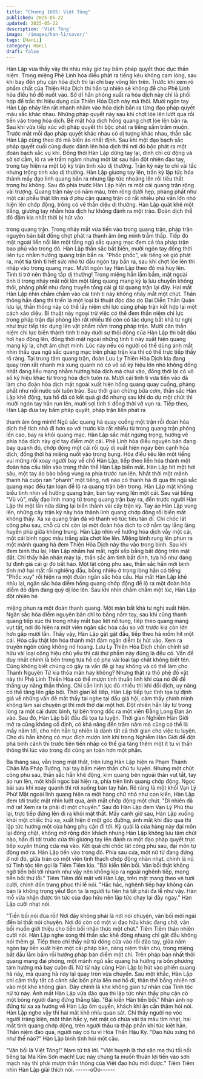 ```yaml
---
title: "Chương 1605: Việt Tông"
published: 2025-05-22
updated: 2025-05-22
description: 'Việt Tông'
image: '/images/han-li/cover/'
tags: [HanLi]
category: HanLi
draft: false
---
```


Hàn Lập vừa thấy vậy thì nhíu mày giơ tay bấm pháp quyết thúc
dục thần niệm. Trong miệng Phệ Linh hỏa điểu phát ra tiếng kêu
không cam lòng, sau khi bay đến phụ cận hỏa dịch thì lại chỉ bay
vòng lên trên. Trước khi xem rõ phẩm chất của Thiên Hỏa Dịch thì
hắn tự nhiên sẽ không để cho Phệ Linh hỏa điểu hồ đồ nuốt vào.
Sở dĩ hắn phóng xuất ra hỏa dịch này chỉ là phối hợp để trắc thí
hiệu dụng của Thiên Hỏa Dịch này mà thôi.
Mười ngón tay Hàn Lập nhảy lên rất nhanh nhằm vào hỏa dịch
bắn ra từng đạo pháp quyết màu sắc khác nhau. Những pháp
quyết này sau khi chợt lóe lên lướt qua rồi tiến vào trong hỏa
dịch. Bề mặt hỏa dịch hồng quang chợt lóe lên bắn ra. Sau khi
vừa tiếp xúc với pháp quyết thì bộc phát ra tiếng sấm trầm muộn.
Trước mắt mỗi đạo pháp quyết khác nhau có dị tượng khác nhau,
thần sắc Hàn Lập cũng theo đó mà biến ảo nhất định. Sau khi một
đạo bạch sắc pháp quyết cuối cùng được đánh lên hỏa dịch thì
nơi đó bộc phát ra một đoàn bạch sắc vụ khí. Đồng thời Hàn Lập
dừng tay lại, đình chỉ cử động và sờ sờ cằm, lộ ra vẻ trầm ngâm
nhưng một lát sau hắn đột nhiên đảo tay, trong tay hiện ra một bộ
kỳ trận tinh xảo dị thường. Trận kỳ này to chỉ vài tấc nhưng trông
tinh xảo dị thường.
Hàn Lập giương tay lên, trân kỳ lập tức hóa thành mấy đạo linh
quang bắn ra nhưng lập tức nhoáng lên rồi tiêu thất trong hư
không. Sau đó phía trước Hàn Lập hiện ra một cái quang trận
rộng vài trượng. Quang trận này có năm màu, trên rộng dưới hẹp,
phảng phất như một cái phễu thật lớn mà ở phụ cận quang trận
có rất nhiều phù văn lớn nhỏ hiện lên chớp động, trông có vẻ thần
diệu dị thường.
Hàn Lập quát khẽ một tiếng, giương tay nhằm hỏa dịch hư không
đánh ra một trảo. Đoàn dịch thể đỏ đậm kia nhất thời bị hút vào

trong quang trận. Trong nháy mắt vừa tiến vào trong quang trận,
pháp trận nguyên bản bất đồng chợt phát ra thanh âm ông minh
trầm thấp. Tiếp đó mặt ngoài liền nổi lên một tầng ngũ sắc quang
mạc đem cả tòa pháp trận bao phủ vào trong đó.
Hàn Lập thần sắc bất biến, mười ngón tay đồng thời liên tục
nhằm hướng quang trận bắn ra. "Phốc phốc", vài tiếng xé gió
phát ra, một tia tinh ti hết sức nhỏ từ đầu ngón tay bắn ra, sau khi
chợt lóe lên thì nhập vào trong quang mạc.
Mười ngón tay Hàn Lập theo đó mà huy lên. Tinh ti trở nên thẳng
tắp dị thường!
Trong miệng hắn lầm bầm, mặt ngoài tinh ti trong nháy mắt nổi
lên một tầng quang mang kỳ lạ lưu chuyển không thôi, phảng phất
như đang truyền tống cái gì từ quang trận lại đây. Hai mắt Hàn
Lập nhìn chằm chằm vào cái tinh ti này không nháy mắt một chút.
Thần thông hắn đang thi triển là một loại bí thuật độc đáo do Đại
Diễn Thần Quân lưu lại, thần thông này có thể lấy niệm chi lực
cùng pháp trận kết hợp lại một cách xảo diệu. Bí thuật này ngoại
trừ việc có thể đem thần niệm chi lực trong pháp trận đại phóng
lên rất nhiều thì còn có tác dụng bất khả tư nghị như trực tiếp tác
dụng lên vật phẩm nằm trong pháp trận. Mười căn thần niệm chi
lực biến thành tinh ti này dưới sự thôi động của Hàn Lập thì bắt
đầu hơi hạo động lên, đồng thời mặt ngoài những tinh ti này xuất
hiện quang mang kỳ lạ, chợt ám chợt minh. Lúc này nếu có người
có thể dùng ánh mắt nhìn thấu qua ngũ sắc quang mạc trên pháp
trận kia thì có thể trực tiếp thấy rõ ràng. Tại trung tâm quang trận,
đoàn Lưu Ly Thiên Hỏa Dịch kia đang quay tròn rất nhanh mà
xung quanh nó có vô số ký hiệu lớn nhỏ không đồng nhất đang
liều mạng nhằm hướng hỏa dịch mà chui vào, đồng thời lại có vô
số ký hiệu khác từ trong hỏa dịch tuôn ra. Mười cái tinh ti vừa tiến
vào đã làm cho đoàn hỏa dịch mặt ngoài xuất hiện hồng quang
quay cuồng, phảng phất như nồi nước sôi tuôn trào.
Sau thời gian chừng bữa cơm, thần sắc Hàn Lập khẽ động, tựa
hồ đã có kết quả gì đó nhưng sau khi do dự một chút thì mười
ngón tay hắn run lên, mười sợi tinh ti đồng thời vỡ vụn ra. Tiếp
theo, Hàn Lập đưa tay bấm pháp quyết, pháp trận liền phát ra

thanh âm ông minh!
Ngũ sắc quang hà quay cuồng một trận rồi đoàn hỏa dịch thể tích
nhỏ đi hơn so với trước kia rất nhiều từ trong quang trận phóng
lên cao, bay ra khỏi quang mạc. Hàn Lập sắc mặt ngưng trọng,
hướng về phía hỏa dịch này giơ tay điểm một cái.
Phệ Linh hỏa điểu nguyên bản đang bay quanh đó, chớp động
một cái rồi quỷ dị xuất hiện ngay bên cạnh hỏa dịch, đồng thời há
miệng nuốt vào trong bụng. Hỏa điểu kêu lên một tiếng vui mừng
rồi xoay người bay về chỗ Hàn Lập, tiếp theo liền hóa thành một
đoàn hỏa cầu tiến vào trong thân thể Hàn Lập biến mất.
Hàn Lập hít một hơi sâu, một tay áo bào bỗng vung ra phía trước
run lên. Nhất thời một mảnh thanh hà cuộn ran "phanh" một tiếng,
nơi nào có thanh hà đi qua thì ngũ sắc quang mạc đều tán loạn
để lộ ra quang trận bên trong. Hàn Lập mặt không biểu tình nhìn
về hướng quang trận, bàn tay vung lên một cái. Sau vài tiếng "Vù
vù", mấy đạo linh mang từ trong quang trận bay ra, đến trước
người Hàn Lập thì một lần nữa dừng lại biến thành vài cây trận
kỳ. Tay áo Hàn Lập vung lên, những cây trận kỳ này hóa thành
linh quang chớp động rồi biến mất không thấy. Xa xa quang trận
đã vô thanh vô tức tiêu tán đi. Chỉ chốc lát công phu sau, chỗ cũ
chỉ còn lại một đoàn hỏa dịch to cỡ nắm tay lẳng lặng huyền phù
giữa không trung. Hàn Lập nhìn về hướng hỏa dịch vẫy một cái,
một cái bình ngọc màu trắng sữa chợt lóe lên. Miệng bình rung
lên phun ra một mảnh quang hà đem Thiên Hỏa Dịch này thu vào
trong bình. Sau khi đem bình thu lại, Hàn Lập nhắm hai mắt, ngồi
xếp bằng bất động trên mặt đất.
Chỉ thấy hắn nhăn mày lại, thần sắc âm tình bất định, tựa hồ như
đang tự định giá cái gì đó bất hảo.
Một lát công phu sau, thần sắc hắn mới bình tĩnh mở hai mắt rồi
nghiêng đầu, bỗng nhiêu ở trong lòng hắn có tiếng "Phốc xuy" rồi
hiện ra một đoàn ngân sắc hỏa cầu.
Hai mắt Hàn Lập khẽ nhíu lại, ngân sắc hỏa diễm hồng quang
chớp động để lộ ra một đoàn hỏa diễm đỏ đậm đang quỷ dị lóe
lên. Sau khi nhìn chằm chằm một lúc, Hàn Lập đột nhiên hé

miệng phun ra một đoàn thanh quang.
Một màn bất khả tư nghị xuất hiện.
Ngân sắc hỏa điễm nguyên bản chỉ to bằng nắm tay, sau khi cùng
thanh quang tiếp xúc thì trong nháy mắt bạo liệt nổ tung, tiếp theo
quang mang vụt tắt, nơi đó hiện ra một viên ngân sắc hỏa cầu so
với trước kia còn lớn hơn gấp mười lần.
Thấy vậy, Hàn Lập gật gật đầu, tiếp theo há mồm hít một cái. Hỏa
cầu thật lớn hóa thành một đám ngân diễm bị hút vào. Xem ra
truyền ngôn cũng không nó hoang.
Lưu Ly Thiên Hỏa Dịch chân chính sở hữu vài loại công hiệu chủ
yếu thì cái thứ phẩm này đúng là đều có. Vấn đề duy nhất chính
là bên trong tựa hồ có pha vài loại tạp chất không biết tên.
Cũng không biết chúng có gây ra vấn đề gì hay không và có thể
làm cho Thanh Nguyên Tử kia thỏa mãn hay không? Nhưng thật
ra thô phệ đồ vật này thì Phệ Linh Thiên Hỏa có thể mượn tinh
thuần linh khí của nó để đề thăng uy năng thần thông. Chỉ cần
linh lực đủ nhiều thì khi đối địch, uy năng có thể tăng lên gấp bội.
Thời gian kế tiếp, Hàn Lập tiếp tục tĩnh tọa tự định giá về những
vấn đề mắt thấy tai nghe tại đấu giá hội, cảm thấy chính mình
không làm sai chuyện gì thì mới thở dài một hơi. Đột nhiên hắn
lấy từ trong lòng ra một cái dược bình, từ bên trong dốc ra một
viên Đằng Long Đan ăn vào.
Sau đó, Hàn Lập bắt đầu đả tọa tu luyện.
Thời gian Nghiễm Hàn Giới mở ra cũng không cố định, có khả
năng đến trăm năm mà cũng có thể là mấy năm tới, cho nên hắn
tự nhiên là dành tất cả thời gian cho việc tu luyện.
Cho dù hắn không có mục đích mượn linh khí trong Nghiễm Hàn
Giới để đột phá bình cảnh thì trước tiên tiến nhập có thể gia tăng
thêm một ít tu vi thần thông thì lúc vào trong đó cũng an toàn hơn
một phần.

Ba tháng sau, vẫn trong mật thất, trên lưng Hàn Lập hiện ra Phạm
Thánh Chân Ma Pháp Tướng, hai tay bấm niệm thần chú tu
luyện. Nhưng một chút công phu sau, thần sắc hắn khẽ động, kim
quang bên ngoài thân vụt tắt, tay áo run lên, một khối ngọc bài
hiện ra, phía trên linh quang chớp động.
Ngọc bài sau khi xoay quanh thì rơi xuống bàn tay hắn. Rõ ràng
là một khối Vạn Lý Phù! Mặt ngoài linh quang hiện ra một hàng
chữ nhỏ như con kiến, Hàn Lập đem tới trước mặt nhìn lướt qua,
ánh mắt chớp động một chút.
"Dĩ nhiên đã mở ra! Xem ra ta phải đi một chuyến."
Sau đó Hàn Lập đem Vạn Lý Phù thu lại, trực tiếp đứng lên đi ra
khỏi mật thất.
Mấy canh giờ sau, Hàn Lập xuống khỏi một chiếc thú xa, xuất
hiện ở một góc đường, ánh mắt khi đảo qua thì lập tức hướng
một cửa hàng phụ cận đi tới. Kỳ quái là cửa hàng này đại môn lại
đóng chặt, không mở rộng đón khách nhưng Hàn Lập không lưu
tâm chút nào, hắn đi tới trước cửa thì giương tay lên đánh ra một
đạo pháp quyết trực tiếp xuyên thủng cửa mà vào.
Kết quả chỉ chốc lát công phu sau, đại môn tự động mở ra. Hàn
Lập tiến vào trong đó. Phía sau cửa, một nữ tử đang đứng ở nơi
đó, giữa trán có một viên tinh thạch chớp động nhàn nhạt, chính
là nũ tử Tinh tộc tên gọi là Tiêm Tiêm kia.
"Bái kiến tiền bối. Vãn bối thật không ngờ tiền bối tới nhanh như
vậy nên không kịp ra ngoài nghênh tiếp, mong tiền bối thứ lỗi."
Tiêm Tiêm đối mặt với Hàn Lập, trên mặt mang theo vẻ tươi cười,
chỉnh đốn trang phục thi lễ nói.
"Hắc hắc, nghênh tiếp hay không căn bản là không trọng yếu! Bọn
ta là người tu tiên hà tất phải đa lễ như vậy. Hàn mỗ vừa nhận
được tin tức của đạo hữu nên lập tức chạy lại đây ngay."
Hàn Lập cười nhạt nói.

"Tiền bối nói đùa rồi! Nơi đây không phải là nơi nói chuyện, vãn
bối mời ngài đến bí thất nói chuyện. Nơi đó còn có một vị đạo hữu
khác đang chờ, vãn bối muốn giới thiệu cho tiền bối nhận thức
một chút."
Tiêm Tiêm thản nhiên cười nói.
Hàn Lập nghe xong thì thần sắc khẽ động nhưng chỉ gật đầu
không nói thêm gì.
Tiếp theo chỉ thấy nữ tử đóng cửa vào rồi đảo tay, giữa năm ngón
tay liền xuất hiện một cái pháp bàn, nàng niệm thần chú, trong
miệng bắt đầu lầm bầm rồi hướng pháp bàn điểm một chỉ. Trên
pháp bàn nhất thời quang mang đại phóng, một mảnh ngũ sắc
quang hà hướng ra bốn phương tám hướng mà bay cuộn đi. Nữ
từ này cùng Hàn Lập bị hút vào phiến quang hà này, mà quang hà
này lại quay tròn vừa chuyển.
Sau một khắc, Hàn Lập chỉ cảm thấy tất cả cảnh sắc bốn phía liền
mơ hồ đi, thân thể bỗng nhiên rơi vào một khe không gian. Đây
chính là khe không gian tư nhân của Tinh tộc nữ tử này. Ánh mắt
Hàn Lập vừa đảo qua thì lập tức nhìn thấy phụ cận có một bóng
người đang đứng thẳng tắp.
"Bái kiến Hàn tiền bối."
Nhân ảnh nọ đứng từ xa xa hướng về Hàn Lập ôm quyền, khách
khí ân cần thăm hỏi nói.
Hàn Lập nghe vậy thì hai mắt khẽ nhíu quan sát. Chỉ thấy người
nọ vóc người tráng kiện, một thân hắc y, nét mặt có chứa vài tia
màu tím nhạt, hai mắt tinh quang chớp động, trên người thấu ra
thập phần khí tức kiệt hãn.
Thần niệm đảo qua, người này có tu vi Hóa Thần Hậu Kỳ.
"Đạo hữu xưng hô như thế nào?"
Hàn Lập bình tĩnh hỏi một câu.

"Vãn bối là Việt Tông!"
Nam tử trả lời.
"Việt huynh là thợ săn ma thú tối nổi tiếng tại Ma Kim Sơn mạch!
Lúc này chúng ta muốn thuân lợi tiến vào sơn mạch này thì phải
mượn thần thông của Việt đạo hữu mới được."
Tiêm Tiêm nhìn Hàn Lập giải thích nói.
------oOo------
